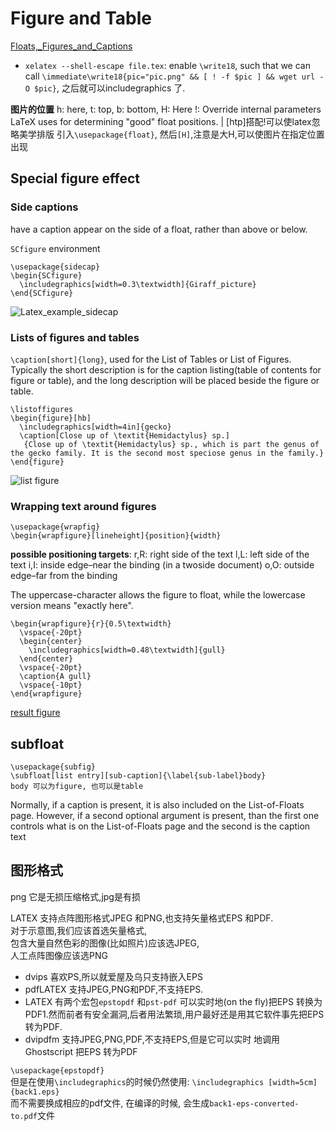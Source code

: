# Figure and Table
[Floats,_Figures_and_Captions](http://en.wikibooks.org/wiki/LaTeX/Floats,_Figures_and_Captions)

- `xelatex --shell-escape file.tex`: enable `\write18`, such that we can call `\immediate\write18{pic="pic.png" && [ ! -f $pic ] && wget url -O $pic}`, 之后就可以includegraphics 了.

**图片的位置**
h: here, t: top, b: bottom, H: Here
!:  Override internal parameters LaTeX uses for determining "good" float positions.                                              |
[htp]搭配!可以使latex忽略美学排版
引入`\usepackage{float}`, 然后`[H]`,注意是大H,可以使图片在指定位置出现

## Special figure effect
### Side captions
have a caption appear on the side of a float, rather than above or below. 

`SCfigure` environment

	\usepackage{sidecap}
	\begin{SCfigure}
	  \includegraphics[width=0.3\textwidth]{Giraff_picture}
	\end{SCfigure}
![Latex_example_sidecap](http://upload.wikimedia.org/wikipedia/commons/5/59/Latex_example_sidecap.png)

### Lists of figures and tables
`\caption[short]{long}`, used for the List of Tables or List of Figures.
Typically the short description is for the caption listing(table of contents for figure or table), 
and the long description will be placed beside the figure or table.

	\listoffigures
	\begin{figure}[hb]
	  \includegraphics[width=4in]{gecko}
	  \caption[Close up of \textit{Hemidactylus} sp.]
	   {Close up of \textit{Hemidactylus} sp., which is part the genus of the gecko family. It is the second most speciose genus in the family.}
	\end{figure}
![list figure](http://upload.wikimedia.org/wikipedia/commons/thumb/f/f7/LaTeX_figure_caption_with_lof_entry.png/400px-LaTeX_figure_caption_with_lof_entry.png)

### Wrapping text around figures
```
\usepackage{wrapfig}
\begin{wrapfigure}[lineheight]{position}{width}
```

**possible positioning targets**:
r,R: right side of the text
l,L: left side of the text
i,I: inside edge–near the binding (in a twoside document)
o,O: outside edge–far from the binding

The uppercase-character allows the figure to float, while the lowercase version means "exactly here".

	\begin{wrapfigure}{r}{0.5\textwidth}
	  \vspace{-20pt}
	  \begin{center}
	    \includegraphics[width=0.48\textwidth]{gull}
	  \end{center}
	  \vspace{-20pt}
	  \caption{A gull}
	  \vspace{-10pt}
	\end{wrapfigure}
[result figure](http://upload.wikimedia.org/wikipedia/commons/d/dc/Latex_example_wrapfig_vspace.png)

## subfloat
```
\usepackage{subfig}
\subfloat[list entry][sub-caption]{\label{sub-label}body}
body 可以为figure, 也可以是table
```
Normally, if a caption is present, it is also included on the List-of-Floats page.
However, if a second optional argument is present, than the first one controls what is on the List-of-Floats page and the second is the caption text

## 图形格式
png 它是无损压缩格式,jpg是有损

LATEX 支持点阵图形格式JPEG 和PNG,也支持矢量格式EPS 和PDF.  
对于示意图,我们应该首选矢量格式,  
包含大量自然色彩的图像(比如照片)应该选JPEG,  
人工点阵图像应该选PNG

- dvips 喜欢PS,所以就爱屋及乌只支持嵌入EPS
- pdfLATEX 支持JPEG,PNG和PDF,不支持EPS.  
- LATEX 有两个宏包`epstopdf` 和`pst-pdf` 可以实时地(on the fly)把EPS 转换为PDF1.然而前者有安全漏洞,后者用法繁琐,用户最好还是用其它软件事先把EPS 转为PDF.
- dvipdfm 支持JPEG,PNG,PDF,不支持EPS,但是它可以实时 地调用Ghostscript 把EPS 转为PDF

`\usepackage{epstopdf}`  
但是在使用`\includegraphics`的时候仍然使用: `\includegraphics [width=5cm]{back1.eps}`  
而不需要换成相应的pdf文件, 在编译的时候, 会生成`back1-eps-converted-to.pdf`文件


